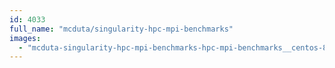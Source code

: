 ```yaml
---
id: 4033
full_name: "mcduta/singularity-hpc-mpi-benchmarks"
images: 
  - "mcduta-singularity-hpc-mpi-benchmarks-hpc-mpi-benchmarks__centos-8__openmpi-3.1.4"
---
```


